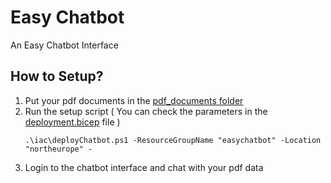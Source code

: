 # Easy Chatbot

An Easy Chatbot Interface

## How to Setup?

1. Put your pdf documents in the [pdf_documents folder](pdf_documents)
1. Run the setup script  ( You can check the parameters in the [deployment.bicep](iac/deployment.bicep) file )
    ```pwsh
    .\iac\deployChatbot.ps1 -ResourceGroupName "easychatbot" -Location "northeurope" -
    ```
1. Login to the chatbot interface and chat with your pdf data


